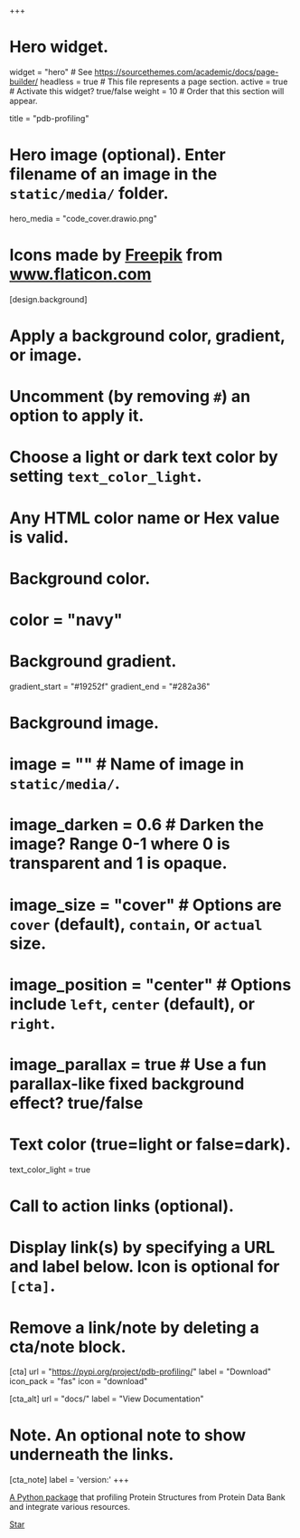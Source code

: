 +++
# Hero widget.
widget = "hero"  # See https://sourcethemes.com/academic/docs/page-builder/
headless = true  # This file represents a page section.
active = true  # Activate this widget? true/false
weight = 10  # Order that this section will appear.

title = "pdb-profiling"

# Hero image (optional). Enter filename of an image in the `static/media/` folder.
hero_media = "code_cover.drawio.png"

# Icons made by <a href="https://www.flaticon.com/authors/freepik" title="Freepik">Freepik</a> from <a href="https://www.flaticon.com/" title="Flaticon"> www.flaticon.com</a>

[design.background]
  # Apply a background color, gradient, or image.
  #   Uncomment (by removing `#`) an option to apply it.
  #   Choose a light or dark text color by setting `text_color_light`.
  #   Any HTML color name or Hex value is valid.

  # Background color.
  # color = "navy"
  
  # Background gradient.
  gradient_start = "#19252f"
  gradient_end = "#282a36"
  
  # Background image.
  # image = ""  # Name of image in `static/media/`.
  # image_darken = 0.6  # Darken the image? Range 0-1 where 0 is transparent and 1 is opaque.
  # image_size = "cover"  #  Options are `cover` (default), `contain`, or `actual` size.
  # image_position = "center"  # Options include `left`, `center` (default), or `right`.
  # image_parallax = true  # Use a fun parallax-like fixed background effect? true/false
  
  # Text color (true=light or false=dark).
  text_color_light = true

# Call to action links (optional).
#   Display link(s) by specifying a URL and label below. Icon is optional for `[cta]`.
#   Remove a link/note by deleting a cta/note block.
[cta]
  url = "https://pypi.org/project/pdb-profiling/"
  label = "Download"
  icon_pack = "fas"
  icon = "download"
  
[cta_alt]
  url = "docs/"
  label = "View Documentation"

# Note. An optional note to show underneath the links.
[cta_note]
  label = '<span class="js-github-release" data-repo="NatureGeorge/pdb-profiling">version:<!-- V --></span>'
+++

[A Python package](https://github.com/NatureGeorge/pdb-profiling/) that profiling Protein Structures from Protein Data Bank and integrate various resources.

<span style="text-shadow: none;"><a class="github-button" href="https://github.com/NatureGeorge/pdb-profiling/" data-icon="octicon-star" data-size="large" data-show-count="true" aria-label="Star this on GitHub">Star</a><script async defer src="https://buttons.github.io/buttons.js"></script></span>
